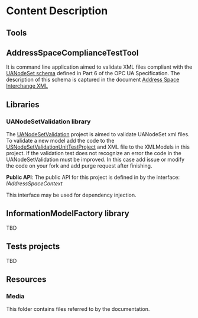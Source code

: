 
# Content Description

## Tools

## AddressSpaceComplianceTestTool

It is command line application aimed to validate XML files compliant with the [UANodeSet schema](https://opcfoundation.org/UA/2011/03/UANodeSet.xsd) defined in Part 6 of the OPC UA Specification. The description of this schema is captured in the document [Address Space Interchange XML](http://goo.gl/LE64MA)

## Libraries

### UANodeSetValidation library

The [UANodeSetValidation](https://github.com/mpostol/OPC-UA-OOI/tree/master/SemanticDataSolution/UANodeSetValidation) project is aimed to validate UANodeSet xml files.
To validate a new model add the code to the [USNodeSetValidationUnitTestProject](https://github.com/mpostol/OPC-UA-OOI/tree/master/SemanticDataSolution/USNodeSetValidationUnitTestProject)
and XML file to the XMLModels in this project. If the validation test does not recognize an error the code in the UANodeSetValidation must be improved.
In this case add issue or modify the code on your fork and add purge request after finishing.

**Public API**:
 The public API for this project is defined in by the interface:
*IAddressSpaceContext*

This interface may be used for dependency injection.

## InformationModelFactory library

TBD

## Tests projects

TBD

## Resources

### Media

This folder contains files referred to by the documentation.
